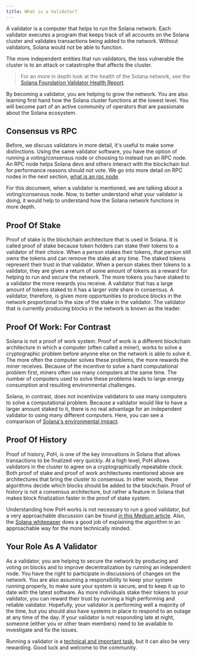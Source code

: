 ```yaml
---
title: What is a Validator?
---
```


A validator is a computer that helps to run the Solana network. Each validator executes a program that keeps track of all accounts on the Solana cluster and validates transactions being added to the network. Without validators, Solana would not be able to function.

The more independent entities that run validators, the less vulnerable the cluster is to an attack or catastrophe that affects the cluster.

> For an more in depth look at the health of the Solana network, see the [Solana Foundation Validator Health Report](https://solana.com/news/validator-health-report-march-2023).

By becoming a validator, you are helping to grow the network. You are also learning first hand how the Solana cluster functions at the lowest level. You will become part of an active community of operators that are passionate about the Solana ecosystem.

## Consensus vs RPC

Before, we discuss validators in more detail, it's useful to make some distinctions. Using the same validator software, you have the option of running a voting/consensus node or choosing to instead run an RPC node. An RPC node helps Solana devs and others interact with the blockchain but for performance reasons should not vote. We go into more detail on RPC nodes in the next section, [what is an rpc node](./what-is-an-rpc-node.md).

For this document, when a validator is mentioned, we are talking about a voting/consensus node. Now, to better understand what your validator is doing, it would help to understand how the Solana network functions in more depth.

## Proof Of Stake

Proof of stake is the blockchain architecture that is used in Solana. It is called proof of stake because token holders can stake their tokens to a validator of their choice. When a person stakes their tokens, that person still owns the tokens and can remove the stake at any time. The staked tokens represent their trust in that validator. When a person stakes their tokens to a validator, they are given a return of some amount of tokens as a reward for helping to run and secure the network. The more tokens you have staked to a validator the more rewards you receive. A validator that has a large amount of tokens staked to it has a larger vote share in consensus. A validator, therefore, is given more opportunities to produce blocks in the network proportional to the size of the stake in the validator. The validator that is currently producing blocks in the network is known as the leader.

## Proof Of Work: For Contrast

Solana is not a proof of work system. Proof of work is a different blockchain architecture in which a computer (often called a miner), works to solve a cryptographic problem before anyone else on the network is able to solve it. The more often the computer solves these problems, the more rewards the miner receives. Because of the incentive to solve a hard computational problem first, miners often use many computers at the same time. The number of computers used to solve these problems leads to large energy consumption and resulting environmental challenges.

Solana, in contrast, does not incentivize validators to use many computers to solve a computational problem. Because a validator would like to have a larger amount staked to it, there is no real advantage for an independent validator to using many different computers. Here, you can see a comparison of [Solana's environmental impact](https://solana.com/news/solana-energy-usage-report-november-2021).

## Proof Of History

Proof of history, PoH, is one of the key innovations in Solana that allows transactions to be finalized very quickly. At a high level, PoH allows validators in the cluster to agree on a cryptographically repeatable clock. Both proof of stake and proof of work architectures mentioned above are architectures that bring the cluster to consensus. In other words, these algorithms decide which blocks should be added to the blockchain. Proof of history is not a consensus architecture, but rather a feature in Solana that makes block finalization faster in the proof of stake system.

Understanding how PoH works is not necessary to run a good validator, but a very approachable discussion can be found [in this Medium article](https://medium.com/solana-labs/proof-of-history-explained-by-a-water-clock-e682183417b8). Also, the [Solana whitepaper](https://solana.com/solana-whitepaper.pdf) does a good job of explaining the algorithm in an approachable way for the more technically minded.

## Your Role As A Validator

As a validator, you are helping to secure the network by producing and voting on blocks and to improve decentralization by running an independent node. You have the right to participate in discussions of changes on the network. You are also assuming a responsibility to keep your system running properly, to make sure your system is secure, and to keep it up to date with the latest software. As more individuals stake their tokens to your validator, you can reward their trust by running a high performing and reliable validator. Hopefully, your validator is performing well a majority of the time, but you should also have systems in place to respond to an outage at any time of the day. If your validator is not responding late at night, someone (either you or other team members) need to be available to investigate and fix the issues.

Running a validator is a [technical and important task](./validator-prerequisites.md), but it can also be very rewarding. Good luck and welcome to the community.